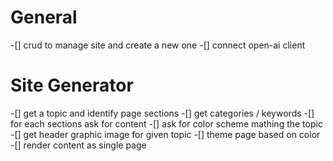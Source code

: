 # General
-[] crud to manage site and create a new one
-[] connect open-ai client

# Site Generator
-[] get a topic and identify page sections
-[] get categories / keywords
-[] for each sections ask for content
-[] ask for color scheme mathing the topic
-[] get header graphic image for given topic
-[] theme page based on color
-[] render content as single page
